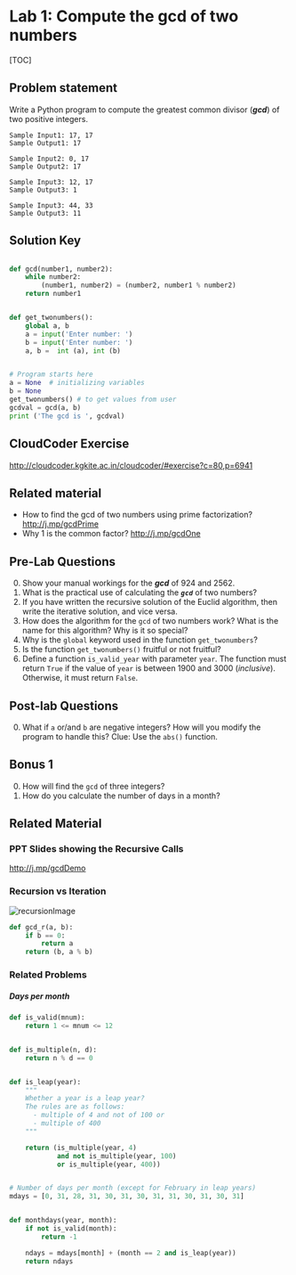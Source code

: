 
# Lab 1: Compute the gcd of two numbers 

[TOC]

## Problem statement 

Write a Python program to compute the greatest common divisor (***gcd***) of two positive integers.

	Sample Input1: 17, 17
	Sample Output1: 17
	
	Sample Input2: 0, 17
	Sample Output2: 17

	Sample Input3: 12, 17
	Sample Output3: 1 
		
	Sample Input3: 44, 33
	Sample Output3: 11



## Solution Key

```python 

def gcd(number1, number2):
    while number2:
        (number1, number2) = (number2, number1 % number2)
    return number1


def get_twonumbers():
    global a, b  
    a = input('Enter number: ')
    b = input('Enter number: ')
    a, b =  int (a), int (b)


# Program starts here
a = None  # initializing variables
b = None
get_twonumbers() # to get values from user 
gcdval = gcd(a, b) 
print ('The gcd is ', gcdval)

```


## CloudCoder Exercise 

http://cloudcoder.kgkite.ac.in/cloudcoder/#exercise?c=80,p=6941


## Related material 

- How to find the gcd of two numbers using prime factorization? http://j.mp/gcdPrime  
- Why 1 is the common factor? http://j.mp/gcdOne



## Pre-Lab Questions 

0. Show your manual workings for the ***gcd*** of 924 and 2562. 
1. What is the practical use of calculating the ***`gcd`*** of two numbers? 
2. If you have written the recursive solution of the Euclid algorithm, then write the iterative solution, and vice versa. 
3. How does the algorithm for the `gcd` of two numbers work? What is the name for this algorithm? Why is it so special? 
4. Why is the `global` keyword used in the function `get_twonumbers`? 
5. Is the function `get_twonumbers()` fruitful or not fruitful? 
6. Define a function `is_valid_year` with parameter `year`. The function must return `True` if the value of `year` is between 1900 and 3000 (_inclusive_). Otherwise, it must return `False`. 

## Post-lab Questions

0. What if `a` or/and `b` are negative integers? How will you modify the program to handle this?  Clue: Use the `abs()` function. 

## Bonus 1 
0. How will find the `gcd` of three integers? 
1. How do you calculate the number of days in a month?


## Related Material 

### PPT Slides showing the Recursive Calls 
 http://j.mp/gcdDemo 

### Recursion vs Iteration

![recursionImage](http://i.imgur.com/vXBg7rb.png)

```python
def gcd_r(a, b): 
	if b == 0: 
		return a
	return (b, a % b)
```

### Related Problems 

##### Days per month 

```python
def is_valid(mnum):
    return 1 <= mnum <= 12


def is_multiple(n, d):
    return n % d == 0


def is_leap(year):
    """
    Whether a year is a leap year?
    The rules are as follows:
      - multiple of 4 and not of 100 or
      - multiple of 400
    """

    return (is_multiple(year, 4)
            and not is_multiple(year, 100)
            or is_multiple(year, 400))


# Number of days per month (except for February in leap years)
mdays = [0, 31, 28, 31, 30, 31, 30, 31, 31, 30, 31, 30, 31]


def monthdays(year, month):
    if not is_valid(month):
        return -1

    ndays = mdays[month] + (month == 2 and is_leap(year))
    return ndays

```